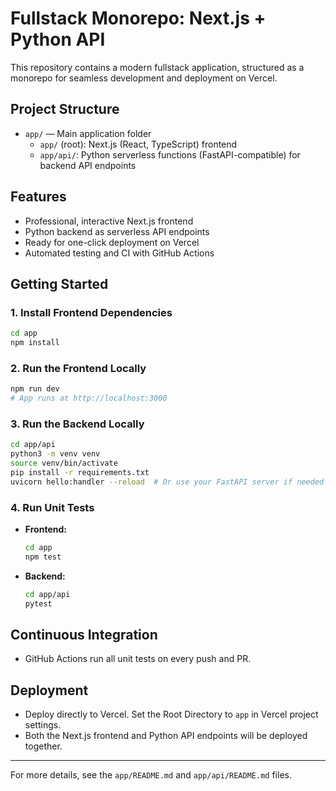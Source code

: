 # Fullstack Monorepo: Next.js + Python API

This repository contains a modern fullstack application, structured as a monorepo for seamless development and deployment on Vercel.

## Project Structure

- `app/` — Main application folder
  - `app/` (root): Next.js (React, TypeScript) frontend
  - `app/api/`: Python serverless functions (FastAPI-compatible) for backend API endpoints

## Features
- Professional, interactive Next.js frontend
- Python backend as serverless API endpoints
- Ready for one-click deployment on Vercel
- Automated testing and CI with GitHub Actions

## Getting Started

### 1. Install Frontend Dependencies
```sh
cd app
npm install
```

### 2. Run the Frontend Locally
```sh
npm run dev
# App runs at http://localhost:3000
```

### 3. Run the Backend Locally
```sh
cd app/api
python3 -m venv venv
source venv/bin/activate
pip install -r requirements.txt
uvicorn hello:handler --reload  # Or use your FastAPI server if needed
```

### 4. Run Unit Tests
- **Frontend:**
  ```sh
  cd app
  npm test
  ```
- **Backend:**
  ```sh
  cd app/api
  pytest
  ```

## Continuous Integration
- GitHub Actions run all unit tests on every push and PR.

## Deployment
- Deploy directly to Vercel. Set the Root Directory to `app` in Vercel project settings.
- Both the Next.js frontend and Python API endpoints will be deployed together.

---

For more details, see the `app/README.md` and `app/api/README.md` files.
